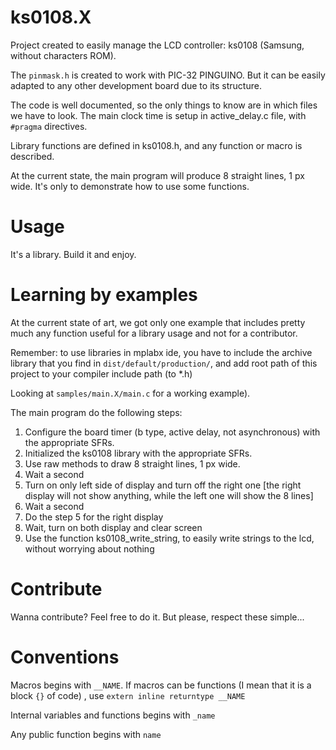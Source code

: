 ks0108.X
========

Project created to easily manage the LCD controller: ks0108 (Samsung, without characters ROM).

The `pinmask.h` is created to work with PIC-32 PINGUINO. But it can be easily adapted to any other development board due to its structure.

The code is well documented, so the only things to know are in which files we have to look.
The main clock time is setup in active_delay.c file, with `#pragma` directives.

Library functions are defined in ks0108.h, and any function or macro is described.

At the current state, the main program will produce 8 straight lines, 1 px wide. It's only to demonstrate how to use some functions.

Usage
=====
It's a library. Build it and enjoy.

Learning by examples
====================
At the current state of art, we got only one example that includes pretty much any function useful for a library usage and not for a contributor.

Remember: to use libraries in mplabx ide, you have to include the archive library that you find in `dist/default/production/`, and add root path of this project to your compiler include path (to *.h)

Looking at `samples/main.X/main.c` for a working example).

The main program do the following steps:
1. Configure the board timer (b type, active delay, not asynchronous) with the appropriate SFRs.
2. Initialized the ks0108 library with the appropriate SFRs.
3. Use raw methods to draw 8 straight lines, 1 px wide.
4. Wait a second
5. Turn on only left side of display and turn off the right one [the right display will not show anything, while the left one will show the 8 lines]
6. Wait a second
7. Do the step 5 for the right display
8. Wait, turn on both display and clear screen
9. Use the function ks0108_write_string, to easily write strings to the lcd, without worrying about nothing

Contribute
==========
Wanna contribute? Feel free to do it. But please, respect these simple...

Conventions
===========
Macros begins with `__NAME`. If macros can be functions (I mean that it is a block `{}` of code) , use `extern inline returntype __NAME`

Internal variables and functions begins with `_name`

Any public function begins with `name`
